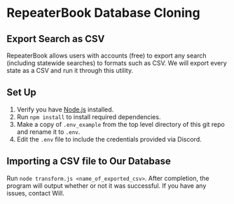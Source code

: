 # RepeaterBook Database Cloning

## Export Search as CSV

RepeaterBook allows users with accounts (free) to export any search (including statewide searches) to formats such as CSV. We will export every state as a CSV and run it through this utility.

## Set Up

1. Verify you have [Node.js](https://nodejs.org/en/) installed.
1. Run `npm install` to install required dependencies.
1. Make a copy of `.env_example` from the top level directory of this git repo and rename it to `.env`.
1. Edit the `.env` file to include the credentials provided via Discord.

## Importing a CSV file to Our Database

Run `node transform.js <name_of_exported_csv>`. After completion, the program will output whether or not it was successful. If you have any issues, contact Will.
